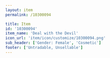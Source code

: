 ```yaml
---
layout: item
permalink: /10300094

title: Item
id: '10300094'
item_name: 'Deal with the Devil'
icon_url: 'item/icon/customize/10300094.png'
sub_header: ['Gender: Female', 'Cosmetic']
footer: ['Untradable, Unsellable']
---
```

